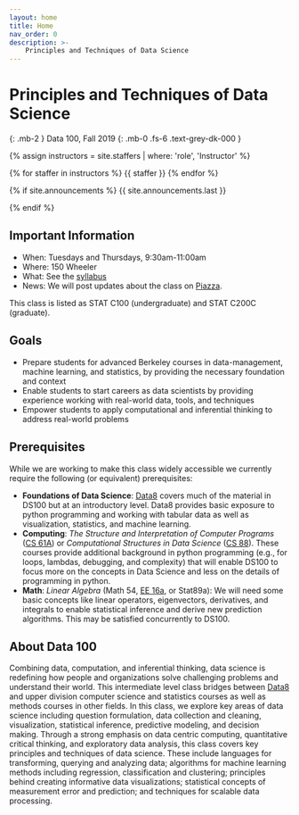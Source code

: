 ```yaml
---
layout: home
title: Home
nav_order: 0
description: >-
    Principles and Techniques of Data Science
---
```


# Principles and Techniques of Data Science
{: .mb-2 }
Data 100, Fall 2019
{: .mb-0 .fs-6 .text-grey-dk-000 }

{% assign instructors = site.staffers | where: 'role', 'Instructor' %}
<div class="role">
  {% for staffer in instructors %}
  {{ staffer }}
  {% endfor %}
</div>

{% if site.announcements %}
{{ site.announcements.last }}
<!-- <a href="{{ site.baseurl }}/announcements" class="btn btn-outline fs-3">
  All Announcements
</a> -->
{% endif %}

## Important Information

- When: Tuesdays and Thursdays, 9:30am-11:00am
- Where: 150 Wheeler
- What: See the [syllabus](syllabus)
- News: We will post updates about the class on [Piazza](piazza.com/berkeley/fall2019/data100).

This class is listed as STAT C100 (undergraduate) and STAT C200C (graduate).

## Goals

- Prepare students for advanced Berkeley courses in data-management, machine learning, and statistics, by providing the necessary foundation and context
- Enable students to start careers as data scientists by providing experience working with real-world data, tools, and techniques
- Empower students to apply computational and inferential thinking to address real-world problems

## Prerequisites

While we are working to make this class widely accessible we currently require the following (or equivalent) prerequisites:

- **Foundations of Data Science**: [Data8](http://data8.org) covers much of the material in DS100 but at an introductory level. Data8 provides basic exposure to python programming and working with tabular data as well as visualization, statistics, and machine learning.
- **Computing**: _The Structure and Interpretation of Computer Programs_ ([CS 61A](http://cs61a.org)) or _Computational Structures in Data Science_ ([CS 88](https://cs88-website.github.io)). These courses provide additional background in python programming (e.g., for loops, lambdas, debugging, and complexity) that will enable DS100 to focus more on the concepts in Data Science and less on the details of programming in python.
- **Math**: _Linear Algebra_ (Math 54, [EE 16a](http://ee16a.org), or Stat89a): We will need some basic concepts like linear operators, eigenvectors, derivatives, and integrals to enable statistical inference and derive new prediction algorithms. This may be satisfied concurrently to DS100.

## About Data 100

Combining data, computation, and inferential thinking, data science is redefining how people and organizations solve challenging problems and understand their world. This intermediate level class bridges between [Data8](http://data8.org) and upper division computer science and statistics courses as well as methods courses in other fields. In this class, we explore key areas of data science including question formulation, data collection and cleaning, visualization, statistical inference, predictive modeling, and decision making.​ Through a strong emphasis on data centric computing, quantitative critical thinking, and exploratory data analysis, this class covers key principles and techniques of data science. These include languages for transforming, querying and analyzing data; algorithms for machine learning methods including regression, classification and clustering; principles behind creating informative data visualizations; statistical concepts of measurement error and prediction; and techniques for scalable data processing.